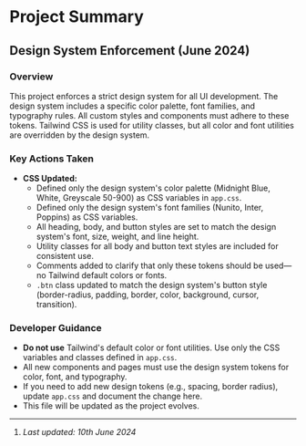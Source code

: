 # Project Summary

## Design System Enforcement (June 2024)

### Overview
This project enforces a strict design system for all UI development. The design system includes a specific color palette, font families, and typography rules. All custom styles and components must adhere to these tokens. Tailwind CSS is used for utility classes, but all color and font utilities are overridden by the design system.

### Key Actions Taken
- **CSS Updated:**
  - Defined only the design system's color palette (Midnight Blue, White, Greyscale 50-900) as CSS variables in `app.css`.
  - Defined only the design system's font families (Nunito, Inter, Poppins) as CSS variables.
  - All heading, body, and button styles are set to match the design system's font, size, weight, and line height.
  - Utility classes for all body and button text styles are included for consistent use.
  - Comments added to clarify that only these tokens should be used—no Tailwind default colors or fonts.
  - `.btn` class updated to match the design system's button style (border-radius, padding, border, color, background, cursor, transition).

### Developer Guidance
- **Do not use** Tailwind's default color or font utilities. Use only the CSS variables and classes defined in `app.css`.
- All new components and pages must use the design system tokens for color, font, and typography.
- If you need to add new design tokens (e.g., spacing, border radius), update `app.css` and document the change here.
- This file will be updated as the project evolves.

---
1. _Last updated: 10th June 2024_ 